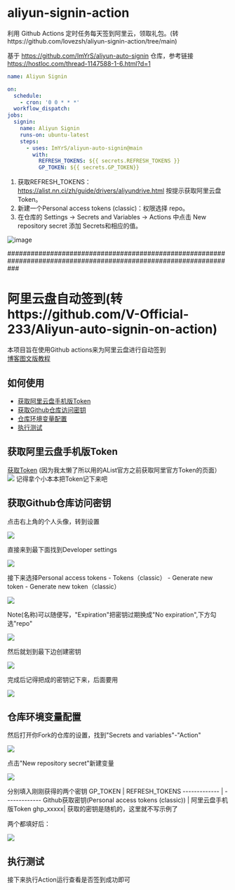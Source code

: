 # aliyun-signin-action

利用 Github Actions 定时任务每天签到阿里云，领取礼包。(转https://github.com/lovezsh/aliyun-signin-action/tree/main)

基于 https://github.com/ImYrS/aliyun-auto-signin 仓库，参考链接 https://hostloc.com/thread-1147588-1-6.html?d=1

```yml
name: Aliyun Signin

on:
  schedule:
    - cron: '0 0 * * *'
  workflow_dispatch:
jobs:
  signin:
    name: Aliyun Signin
    runs-on: ubuntu-latest
    steps:
      - uses: ImYrS/aliyun-auto-signin@main
        with:
          REFRESH_TOKENS: ${{ secrets.REFRESH_TOKENS }}
          GP_TOKEN: ${{ secrets.GP_TOKEN}}
```

1. 获取REFRESH_TOKENS：https://alist.nn.ci/zh/guide/drivers/aliyundrive.html  按提示获取阿里云盘Token。
2. 新建一个Personal access tokens (classic)：权限选择 repo。
3. 在仓库的 Settings -> Secrets and Variables -> Actions 中点击 New repository secret 添加 Secrets和相应的值。

![image](https://user-images.githubusercontent.com/65840178/224957880-cac76f91-c3f9-4e02-9177-c3dbac804b94.png)

###################################################################################################################

# 阿里云盘自动签到(转https://github.com/V-Official-233/Aliyun-auto-signin-on-action)
本项目旨在使用Github actions来为阿里云盘进行自动签到  
[博客图文版教程](https://v-official-233.github.io/2023/04/28/%E5%88%A9%E7%94%A8github-action%E5%AE%9E%E7%8E%B0%E9%98%BF%E9%87%8C%E4%BA%91%E7%9B%98%E8%87%AA%E5%8A%A8%E7%AD%BE%E5%88%B0/)

## 如何使用

- [获取阿里云盘手机版Token](#获取阿里云盘手机版Token)
- [获取Github仓库访问密钥](#获取Github仓库访问密钥)
- [仓库环境变量配置](#仓库环境变量配置)
- [执行测试](#执行测试)


## 获取阿里云盘手机版Token
 [获取Token](https://alist.nn.ci/zh/guide/drivers/aliyundrive.html)
 (因为我太懒了所以用的AList官方之前获取阿里官方Token的页面）
![](https://gcore.jsdelivr.net/gh/V-Official-233/photo/%E5%88%A9%E7%94%A8Github%20Action%E5%AE%9E%E7%8E%B0%E9%98%BF%E9%87%8C%E4%BA%91%E7%9B%98%E8%87%AA%E5%8A%A8%E7%AD%BE%E5%88%B0_%E8%8E%B7%E5%8F%96%E9%98%BF%E9%87%8C%E4%BA%91%E7%9B%98%E6%89%8B%E6%9C%BA%E7%89%88%E4%BB%A4%E7%89%8C.png)
记得拿个小本本把Token记下来吧

## 获取Github仓库访问密钥
点击右上角的个人头像，转到设置

![](https://gcore.jsdelivr.net/gh/V-Official-233/photo/%E5%88%A9%E7%94%A8Github%20Action%E5%AE%9E%E7%8E%B0%E9%98%BF%E9%87%8C%E4%BA%91%E7%9B%98%E8%87%AA%E5%8A%A8%E7%AD%BE%E5%88%B0_%E8%BD%AC%E5%88%B0Github%E8%AE%BE%E7%BD%AE.jpg)

直接来到最下面找到Developer settings

![](https://gcore.jsdelivr.net/gh/V-Official-233/photo/%E5%88%A9%E7%94%A8Github%20Action%E5%AE%9E%E7%8E%B0%E9%98%BF%E9%87%8C%E4%BA%91%E7%9B%98%E8%87%AA%E5%8A%A8%E7%AD%BE%E5%88%B0_%E6%89%BE%E5%88%B0Developer%20settings.png)

接下来选择Personal access tokens - Tokens（classic） - Generate new token - Generate new token（classic）

![](https://gcore.jsdelivr.net/gh/V-Official-233/photo/%E5%88%A9%E7%94%A8Github%20Action%E5%AE%9E%E7%8E%B0%E9%98%BF%E9%87%8C%E4%BA%91%E7%9B%98%E8%87%AA%E5%8A%A8%E7%AD%BE%E5%88%B0_%E6%89%BE%E5%88%B0%E6%96%B0%E5%BB%BA%E5%AF%86%E9%92%A5.jpg)

Note(名称)可以随便写，"Expiration"把密钥过期换成"No expiration",下方勾选"repo"

![](https://gcore.jsdelivr.net/gh/V-Official-233/photo/%E5%88%A9%E7%94%A8Github%20Action%E5%AE%9E%E7%8E%B0%E9%98%BF%E9%87%8C%E4%BA%91%E7%9B%98%E8%87%AA%E5%8A%A8%E7%AD%BE%E5%88%B0_%E6%96%B0%E5%BB%BA%E5%AF%86%E9%92%A5%E7%A4%BA%E4%BE%8B.jpg)

然后就划到最下边创建密钥

![](https://gcore.jsdelivr.net/gh/V-Official-233/photo/%E5%88%A9%E7%94%A8Github%20Action%E5%AE%9E%E7%8E%B0%E9%98%BF%E9%87%8C%E4%BA%91%E7%9B%98%E8%87%AA%E5%8A%A8%E7%AD%BE%E5%88%B0_%E6%96%B0%E5%BB%BA%E5%AF%86%E9%92%A5.png)

完成后记得把成的密钥记下来，后面要用

![](https://gcore.jsdelivr.net/gh/V-Official-233/photo/%E5%88%A9%E7%94%A8Github%20Action%E5%AE%9E%E7%8E%B0%E9%98%BF%E9%87%8C%E4%BA%91%E7%9B%98%E8%87%AA%E5%8A%A8%E7%AD%BE%E5%88%B0_%E4%BF%9D%E5%AD%98%E5%AF%86%E9%92%A5.jpg)

## 仓库环境变量配置

然后打开你Fork的仓库的设置，找到"Secrets and variables"-"Action"

![](https://gcore.jsdelivr.net/gh/V-Official-233/photo/%E5%88%A9%E7%94%A8Github%20Action%E5%AE%9E%E7%8E%B0%E9%98%BF%E9%87%8C%E4%BA%91%E7%9B%98%E8%87%AA%E5%8A%A8%E7%AD%BE%E5%88%B0_%E6%89%BE%E5%88%B0%E4%BB%93%E5%BA%93%E7%8E%AF%E5%A2%83%E5%8F%98%E9%87%8F.jpg)

点击"New repository secret"新建变量

![](https://gcore.jsdelivr.net/gh/V-Official-233/photo/%E5%88%A9%E7%94%A8Github%20Action%E5%AE%9E%E7%8E%B0%E9%98%BF%E9%87%8C%E4%BA%91%E7%9B%98%E8%87%AA%E5%8A%A8%E7%AD%BE%E5%88%B0_%E5%A1%AB%E5%86%99%E7%8E%AF%E5%A2%83%E5%8F%98%E9%87%8F.jpg)

分别填入刚刚获得的两个密钥
 GP_TOKEN | REFRESH_TOKENS
------------- | -------------
Github获取密钥(Personal access tokens (classic)) | 阿里云盘手机版Token
ghp_xxxxx| 获取的密钥是随机的，这里就不写示例了

两个都填好后：

![](https://gcore.jsdelivr.net/gh/V-Official-233/photo/%E5%88%A9%E7%94%A8Github%20Action%E5%AE%9E%E7%8E%B0%E9%98%BF%E9%87%8C%E4%BA%91%E7%9B%98%E8%87%AA%E5%8A%A8%E7%AD%BE%E5%88%B0_%E7%8E%AF%E5%A2%83%E5%8F%98%E9%87%8F%E7%A4%BA%E4%BE%8B.png)

## 执行测试
接下来执行Action运行查看是否签到成功即可
